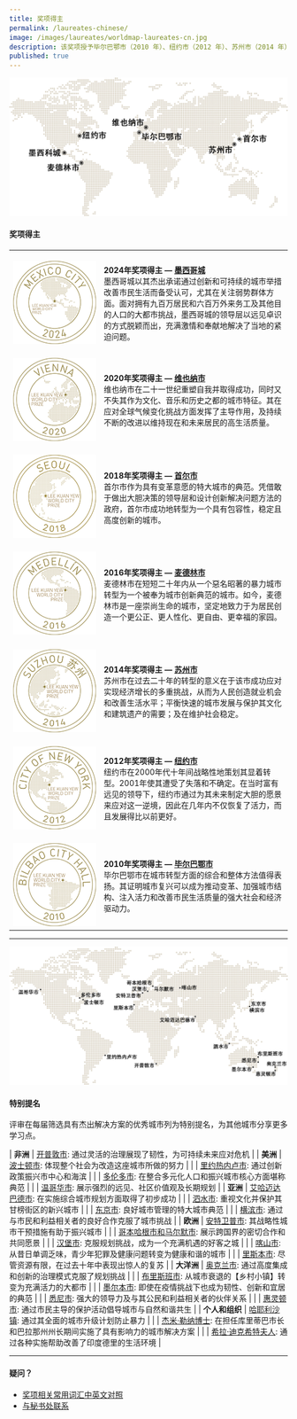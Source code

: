 ```yaml
---
title: 奖项得主
permalink: /laureates-chinese/
image: /images/laureates/worldmap-laureates-cn.jpg
description: 该奖项授予毕尔巴鄂市（2010 年）、纽约市（2012 年）、苏州市（2014 年）、麦德林市（2016 年）、首尔市（2018 年）、维也纳市（2020 年）和墨西哥城（2024年）。
published: true
---
```


![奖项得主](/images/laureates/worldmap-laureates-cn.jpg/)

#### **奖项得主**

<table style="width: 100%;" border="0" cellpadding="10">
<tbody>
<tr>
<td style="width: 150px;"><br><img src="/images/laureates/mexico-city-medal.png" alt="墨西哥城" /><br></td>
  <td><br><strong>2024年奖项得主 — <a href="/mexico-city/">墨西哥城</a></strong><br />墨西哥城以其杰出承诺通过创新和可持续的城市举措改善市民生活而备受认可，尤其在关注弱势群体方面。面对拥有九百万居民和六百万外来务工及其他目的人口的大都市挑战，墨西哥城的领导层以远见卓识的方式脱颖而出，充满激情和奉献地解决了当地的紧迫问题。</td>
</tr>
<tr>
<td style="width: 150px;"><br><img src="/images/laureates/vienna-medal.png" alt="维也纳市" /><br></td>
  <td><br><strong>2020年奖项得主 — <a href="/vienna/">维也纳市</a></strong><br />维也纳市在二十一世纪重塑自我并取得成功，同时又不失其作为文化、音乐和历史之都的城市特征。其在应对全球气候变化挑战方面发挥了主导作用，及持续不断的改进以维持现在和未来居民的高生活质量。</td>
</tr>
<tr>
<td style="width: 150px;"><br><img src="/images/laureates/seoul-medal.png" alt="首尔市" /><br></td>
  <td><br><strong>2018年奖项得主 — <a href="/seoul/">首尔市</a></strong><br />首尔市作为具有变革意愿的特大城市的典范。凭借敢于做出大胆决策的领导层和设计创新解决问题方法的政府，首尔市成功地转型为一个具有包容性，稳定且高度创新的城市。</td>
</tr>
<tr>
<td><br><img src="/images/laureates/medellin-medal.png" alt="麦德林市" /><br></td>
  <td><br><strong>2016年奖项得主 — <a href="/medellin/">麦德林市</a></strong><br />麦德林市在短短二十年内从一个惡名昭著的暴力城市转型为一个被奉为城市创新典范的城市。如今，麦德林市是一座崇尚生命的城市，坚定地致力于为居民创造一个更公正、更人性化、更自由、更幸福的家园。</td>
</tr> 
<tr>
<td><br><img src="/images/laureates/suzhou-medal.png" alt="苏州市" /><br></td>
  <td><br><strong>2014年奖项得主 — <a href="/suzhou/">苏州市</a></strong><br />苏州市在过去二十年的转型的意义在于该市成功应对实现经济增长的多重挑战，从而为人民创造就业机会和改善生活水平；平衡快速的城市发展与保护其文化和建筑遗产的需要；及在维护社会稳定。</td>
</tr> 
<tr>
<td><br><img src="/images/laureates/nyc-medal.png" alt="纽约市" /><br></td>
  <td><br><strong>2012年奖项得主 — <a href="/nyc/">纽约市</a></strong><br />纽约市在2000年代十年间战略性地策划其显着转型。2001年使其遭受了失落和不确定。在当时富有远见的领导下，纽约市通过为其未来制定大胆的愿景来应对这一逆境，因此在几年内不仅恢复了活力，而且发展得比以前更好。</td>
</tr>
<tr>
<td><br><img src="/images/laureates/bilbao-medal.png" alt="毕尔巴鄂市" /><br></td>
  <td><br><strong>2010年奖项得主 — <a href="/bilbao/">毕尔巴鄂市</a></strong><br />毕尔巴鄂市在城市转型方面的综合和整体方法值得表扬。其证明城市复兴可以成为推动变革、加强城市结构、注入活力和改善市民生活质量的强大社会和经济驱动力。</td>
</tr> 
</tbody>
</table>

---

![特别提名](/images/laureates/worldmap-special-mentions-cn.jpg/)

#### **特别提名**

评审在每届筛选具有杰出解决方案的优秀城市列为特别提名，为其他城市分享更多学习点。

| **非洲** | [开普敦市](/cape-town/): 通过灵活的治理展现了韧性，为可持续未来应对危机 | 
| **美洲** | [波士顿市](/boston/): 体现整个社会为改造这座城市所做的努力 | 
| | [里约热内卢市](/rio-de-janeiro/): 通过创新政策振兴市中心和海滨 | 
| | [多伦多市](/toronto/): 在整合多元化人口和振兴城市核心方面堪称典范 | 
| | [温哥华市](/vancouver/): 展示强烈的远见、社区价值观及长期规划 | 
| **亚洲** | [艾哈迈达巴德市](/ahmedabad/): 在实施综合城市规划方面取得了初步成功 | 
| | [泗水市](/surabaya/): 重视文化并保护其甘榜街区的新兴城市 | 
| | [东京市](/tokyo/): 良好城市管理的特大城市典范 |
| | [横滨市](/yokohama/): 通过与市民和利益相关者的良好合作克服了城市挑战 | 
| **欧洲** | [安特卫普市](/antwerp/): 其战略性城市干预措施有助于振兴城市 |
| | [哥本哈根市和马尔默市](/copenhagen-malmo/): 展示跨国界的密切合作和共同愿景 | 
| | [汉堡市](/hamburg/): 克服规划挑战，成为一个充满机遇的好客之城 | 
| | [喀山市](/kazan/): 从昔日单调乏味，青少年犯罪及健康问题转变为健康和谐的城市 |
| | [里斯本市](/lisbon/): 尽管资源有限，在过去十年中表现出惊人的复苏 |
| **大洋洲** | [奥克兰市](/auckland/): 通过高度集成和创新的治理模式克服了规划挑战 |
| | [布里斯班市](/brisbane/): 从城市衰退的【乡村小镇】转变为充满活力的大都市 | 
| | [墨尔本市](/melbourne/): 即使在疫情挑战下也成为韧性、创新和宜居的典范 |
| | [悉尼市](/sydney/): 强大的领导力及与其公民和利益相关者的伙伴关系 |
| | [惠灵顿市](/wellington/): 通过市民主导的保护活动倡导城市与自然和谐共生 |
| **个人和组织** | [哈耶利沙镇](/khayelitsha/): 通过其全面的城市升级计划防止暴力 | 
| | [杰米·勒纳博士](/jaime-lerner/): 在担任库里蒂巴市长和巴拉那州州长期间实施了具有影响力的城市解决方案 | 
| | [希拉·迪克希特夫人](/sheila-dikshit/): 通过各种实施帮助改善了印度德里的生活环境 |  

---

#### **疑问？**

- [奖项相关常用词汇中英文对照](/glossary-chinese/)
- [与秘书处联系](/feedback-chinese/)
